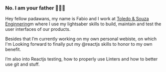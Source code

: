 ### No. I am your father 👨‍👧‍👦

Hey fellow padawans, my name is Fabio and I work at [Toledo & Souza Enginnering](https://toledoesouza.com)m where I use my lightsaber skills to build, maintain and test the user interfaces of our products.

Besides that I’m currently working on my own personal webiste, on which I'm Looking forward to finally put my @reactjs skills to honor to my own benefit.

I’m also into Reactjs testing, how to properly use Linters and how to better use git and stuff.
